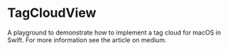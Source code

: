 # TagCloudView
A playground to demonstrate how to implement a tag cloud for macOS in Swift.
For more information see the article on medium.
